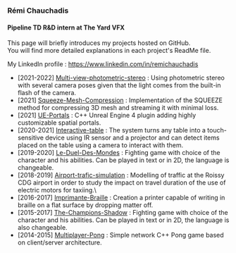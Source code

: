 ### Rémi Chauchadis

#### Pipeline TD R&D intern at The Yard VFX

This page will briefly introduces my projects hosted on GitHub.\
You will find more detailed explanations in each project's ReadMe file.

My LinkedIn profile : https://www.linkedin.com/in/remichauchadis 


- [2021-2022] [Multi-view-photometric-stereo](https://github.com/rchaucha/Multi-view-photometric-stereo) : Using photometric stereo with several camera poses given that the light comes from the built-in flash of the camera.
- [2021] [Squeeze-Mesh-Compression](https://github.com/rchaucha/Squeeze-Mesh-Compression) : Implementation of the SQUEEZE method for compressing 3D mesh and streaming it with minimal loss.
- [2021] [UE-Portals](https://github.com/rchaucha/UE-Portals) : C++ Unreal Engine 4 plugin adding highly customizable spatial portals.
- [2020-2021] [Interactive-table](https://github.com/rchaucha/Interactive-table) : The system turns any table into a touch-sensitive device using IR sensor and a projector and can detect items placed on the table using a camera to interact with them.
- [2019-2020] [Le-Duel-Des-Mondes](https://github.com/rchaucha/Le-Duel-Des-Mondes) : Fighting game with choice of the character and his abilities. Can be played in text or in 2D, the language is changeable.
- [2018-2019] [Airport-trafic-simulation](https://github.com/rchaucha/Airport-trafic-simulation) : Modelling of traffic at the Roissy CDG airport in order to study the impact on travel duration of the use of electric motors for taxiing.\
- [2016-2017] [Imprimante-Braille](https://github.com/rchaucha/Imprimante-Braille) : Creation a printer capable of writing in braille on a flat surface by dropping matter off.
- [2015-2017] [The-Champions-Shadow](https://github.com/rchaucha/The-Champions-Shadow) : Fighting game with choice of the character and his abilities. Can be played in text or in 2D, the language is also changeable.
- [2014-2015] [Multiplayer-Pong](https://github.com/rchaucha/Multiplayer-Pong) : Simple network C++ Pong game based on client/server architecture.
